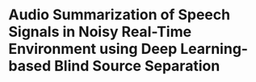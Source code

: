 # Audio Summarization of Speech Signals in Noisy Real-Time Environment using Deep Learning-based Blind Source Separation
